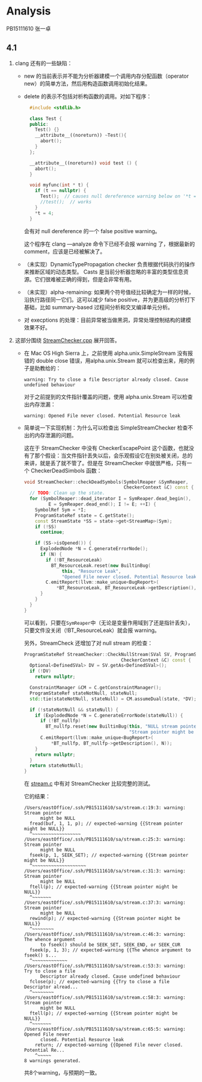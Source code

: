 # Analysis

PB15111610  张一卓

## 4.1

1. clang 还有的一些缺陷：

   - new 的当前表示并不能为分析器建模一个调用内存分配函数（operator new）的简单方法，然后用构造函数调用初始化结果。

   - delete 的表示不包括对析构函数的调用。对如下程序：

     ```c++
       #include <stdlib.h>

       class Test {
       public:
         Test() {}
         __attribute__((noreturn)) ~Test(){
           abort();
         }
       };

       __attribute__((noreturn)) void test () {
         abort();
       }

       void myfunc(int * t) {
         if (t == nullptr) {
           Test();  // causes null dereference warning below on '*t = 4'
           //test();  // works
         }
         *t = 4;
       }
     ```

     会有对 null dereference 的一个 false positive warning。

     这个程序在 clang —analyze 命令下已经不会报 warning 了，根据最新的 comment，应该是已经被解决了。

   - （未实现）DynamicTypePropagation checker 负责根据代码执行的操作来推断区域的动态类型。 Casts 是当前分析器忽略的丰富的类型信息资源。它们很难被正确的得到，但是会非常有用。

   - （未实现）alpha-remaining: 如果两个符号值经比较确定为一样的时候，沿执行路径同一它们。这可以减少 false positive，并为更高级的分析打下基础，比如 summary-based 过程间分析和交叉编译单元分析。

   - 对 execptions 的处理：目前异常被当做黑洞，异常处理控制结构的建模效果不好。

2. 这部分围绕  [StreamChecker.cpp](https://github.com/llvm-mirror/clang/blob/release_40/lib/StaticAnalyzer/Checkers/StreamChecker.cpp) 展开回答。

   - 在 Mac OS High Sierra 上，之前使用 alpha.unix.SimpleStream 没有报错的 double close 错误，用alpha.unix.Stream 就可以检查出来，用的例子是助教给的：

     ```shell
     warning: Try to close a file Descriptor already closed. Cause undefined behaviour
     ```

     对于之前提到的文件指针覆盖的问题，使用 alpha.unix.Stream 可以检查出内存泄漏：

     ```
     warning: Opened File never closed. Potential Resource leak
     ```

   - 简单说一下实现机制：为什么可以检查出 SimpleStreamChecker 检查不出的内存泄漏的问题。

     这在于 StreamChecker 中没有 CheckerEscapePoint 这个函数，也就没有了那个假设：当文件指针丢失以后，会乐观假设它在别处被关闭，总的来讲，就是丢了就不管了。但是在 StreamChecker 中就很严格，只有一个 CheckerDeadSimbols 函数：

     ```c++
     void StreamChecker::checkDeadSymbols(SymbolReaper &SymReaper,
                                          CheckerContext &C) const {
       // TODO: Clean up the state.
       for (SymbolReaper::dead_iterator I = SymReaper.dead_begin(),
              E = SymReaper.dead_end(); I != E; ++I) {
         SymbolRef Sym = *I;
         ProgramStateRef state = C.getState();
         const StreamState *SS = state->get<StreamMap>(Sym);
         if (!SS)
           continue;

         if (SS->isOpened()) {
           ExplodedNode *N = C.generateErrorNode();
           if (N) {
             if (!BT_ResourceLeak)
               BT_ResourceLeak.reset(new BuiltinBug(
                   this, "Resource Leak",
                   "Opened File never closed. Potential Resource leak."));
             C.emitReport(llvm::make_unique<BugReport>(
                 *BT_ResourceLeak, BT_ResourceLeak->getDescription(), N));
           }
         }
       }
     }
     ```

     可以看到，只要在``SymReaper``中（无论是变量作用域到了还是指针丢失），只要文件没关闭（!BT_ResourceLeak）就会报 warning。

     另外，StreamCheck 还增加了对 null stream 的检查：

     ```c++
     ProgramStateRef StreamChecker::CheckNullStream(SVal SV, ProgramStateRef state,
                                         CheckerContext &C) const {
       Optional<DefinedSVal> DV = SV.getAs<DefinedSVal>();
       if (!DV)
         return nullptr;

       ConstraintManager &CM = C.getConstraintManager();
       ProgramStateRef stateNotNull, stateNull;
       std::tie(stateNotNull, stateNull) = CM.assumeDual(state, *DV);

       if (!stateNotNull && stateNull) {
         if (ExplodedNode *N = C.generateErrorNode(stateNull)) {
           if (!BT_nullfp)
             BT_nullfp.reset(new BuiltinBug(this, "NULL stream pointer",
                                            "Stream pointer might be NULL."));
           C.emitReport(llvm::make_unique<BugReport>(
               *BT_nullfp, BT_nullfp->getDescription(), N));
         }
         return nullptr;
       }
       return stateNotNull;
     }
     ```

     在 [stream.c](https://github.com/llvm-mirror/clang/blob/master/test/Analysis/stream.c) 中有对 StreamChecker 比较完整的测试。

     它的结果：

     ```shell
     /Users/eastOffice/.ssh/PB15111610/sa/stream.c:19:3: warning: Stream pointer
           might be NULL
       fread(buf, 1, 1, p); // expected-warning {{Stream pointer might be NULL}}
       ^~~~~~~~~~~~~~~~~~~
     /Users/eastOffice/.ssh/PB15111610/sa/stream.c:25:3: warning: Stream pointer
           might be NULL
       fseek(p, 1, SEEK_SET); // expected-warning {{Stream pointer might be NULL}}
       ^~~~~~~~~~~~~~~~~~~~~
     /Users/eastOffice/.ssh/PB15111610/sa/stream.c:31:3: warning: Stream pointer
           might be NULL
       ftell(p); // expected-warning {{Stream pointer might be NULL}}
       ^~~~~~~~
     /Users/eastOffice/.ssh/PB15111610/sa/stream.c:37:3: warning: Stream pointer
           might be NULL
       rewind(p); // expected-warning {{Stream pointer might be NULL}}
       ^~~~~~~~~
     /Users/eastOffice/.ssh/PB15111610/sa/stream.c:46:3: warning: The whence argument
           to fseek() should be SEEK_SET, SEEK_END, or SEEK_CUR
       fseek(p, 1, 3); // expected-warning {{The whence argument to fseek() s...
       ^~~~~~~~~~~~~~
     /Users/eastOffice/.ssh/PB15111610/sa/stream.c:53:3: warning: Try to close a file
           Descriptor already closed. Cause undefined behaviour
       fclose(p); // expected-warning {{Try to close a file Descriptor alread...
       ^~~~~~~~~
     /Users/eastOffice/.ssh/PB15111610/sa/stream.c:58:3: warning: Stream pointer
           might be NULL
       ftell(p); // expected-warning {{Stream pointer might be NULL}}
       ^~~~~~~~
     /Users/eastOffice/.ssh/PB15111610/sa/stream.c:65:5: warning: Opened File never
           closed. Potential Resource leak
         return; // expected-warning {{Opened File never closed. Potential Re...
         ^~~~~~
     8 warnings generated.
     ```

     共8个warning，与预期的一致。